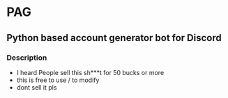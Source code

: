 # PAG
## Python based account generator bot for Discord
### Description
- I heard People sell this sh***t for 50 bucks or more
- this is free to use / to modify
- dont sell it pls
